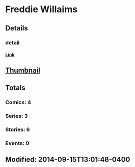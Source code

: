 # Freddie  Willaims 
## Details
### detail
#### [Link](http://marvel.com/comics/creators/12424/freddie_willaims?utm_campaign=apiRef&utm_source=225578a89fc76f3d20fbffda5d17a88d)
## [Thumbnail](http://i.annihil.us/u/prod/marvel/i/mg/b/40/image_not_available.jpg)
## Totals
### Comics: 4
### Series: 3
### Stories: 6
### Events: 0
## Modified: 2014-09-15T13:01:48-0400